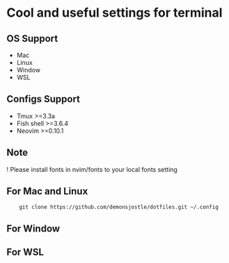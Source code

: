 # Cool and useful settings for terminal

## OS Support

- Mac
- Linux
- Window
- WSL

## Configs Support

- Tmux >=3.3a
- Fish shell >=3.6.4
- Neovim >=0.10.1

## Note

! Please install fonts in nvim/fonts to your local fonts setting

## For Mac and Linux

```
    git clone https://github.com/demonsjostle/dotfiles.git ~/.config
```

## For Window

## For WSL
